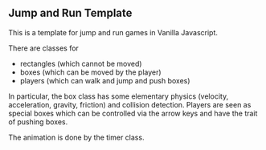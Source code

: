 ## Jump and Run Template

This is a template for jump and run games in Vanilla Javascript.

There are classes for

-   rectangles (which cannot be moved)
-   boxes (which can be moved by the player)
-   players (which can walk and jump and push boxes)

In particular, the box class has some elementary physics (velocity, acceleration, gravity, friction) and collision detection. Players are seen as special boxes which can be controlled via the arrow keys and have the trait of pushing boxes.

The animation is done by the timer class.
